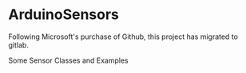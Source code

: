 # ArduinoSensors
Following Microsoft's purchase of Github, this project has migrated to gitlab.

Some Sensor Classes and Examples
